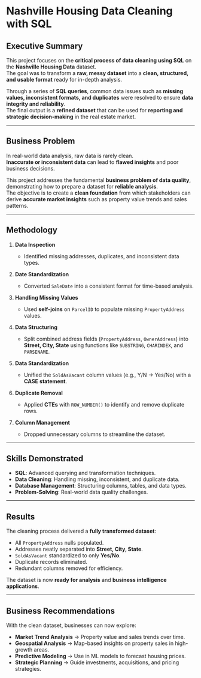 # Nashville Housing Data Cleaning with SQL


## Executive Summary
This project focuses on the **critical process of data cleaning using SQL** on the **Nashville Housing Data** dataset.  
The goal was to transform a **raw, messy dataset** into a **clean, structured, and usable format** ready for in-depth analysis.  

Through a series of **SQL queries**, common data issues such as **missing values, inconsistent formats, and duplicates** were resolved to ensure **data integrity and reliability**.  
The final output is a **refined dataset** that can be used for **reporting and strategic decision-making** in the real estate market.

---

## Business Problem
In real-world data analysis, raw data is rarely clean.  
**Inaccurate or inconsistent data** can lead to **flawed insights** and poor business decisions.  

This project addresses the fundamental **business problem of data quality**, demonstrating how to prepare a dataset for **reliable analysis**.  
The objective is to create a **clean foundation** from which stakeholders can derive **accurate market insights** such as property value trends and sales patterns.

---

## Methodology
1. **Data Inspection**  
   - Identified missing addresses, duplicates, and inconsistent data types.  

2. **Date Standardization**  
   - Converted `SaleDate` into a consistent format for time-based analysis.  

3. **Handling Missing Values**  
   - Used **self-joins** on `ParcelID` to populate missing `PropertyAddress` values.  

4. **Data Structuring**  
   - Split combined address fields (`PropertyAddress`, `OwnerAddress`) into **Street, City, State** using functions like `SUBSTRING`, `CHARINDEX`, and `PARSENAME`.  

5. **Data Standardization**  
   - Unified the `SoldAsVacant` column values (e.g., Y/N → Yes/No) with a **CASE statement**.  

6. **Duplicate Removal**  
   - Applied **CTEs** with `ROW_NUMBER()` to identify and remove duplicate rows.  

7. **Column Management**  
   - Dropped unnecessary columns to streamline the dataset.  

---

## Skills Demonstrated
- **SQL**: Advanced querying and transformation techniques.  
- **Data Cleaning**: Handling missing, inconsistent, and duplicate data.  
- **Database Management**: Structuring columns, tables, and data types.  
- **Problem-Solving**: Real-world data quality challenges.  

---

## Results
The cleaning process delivered a **fully transformed dataset**:  
- All `PropertyAddress` nulls populated.  
- Addresses neatly separated into **Street, City, State**.  
- `SoldAsVacant` standardized to only **Yes/No**.  
- Duplicate records eliminated.  
- Redundant columns removed for efficiency.  

The dataset is now **ready for analysis** and **business intelligence applications**.  

---

## Business Recommendations
With the clean dataset, businesses can now explore:  
- **Market Trend Analysis** → Property value and sales trends over time.  
- **Geospatial Analysis** → Map-based insights on property sales in high-growth areas.  
- **Predictive Modeling** → Use in ML models to forecast housing prices.  
- **Strategic Planning** → Guide investments, acquisitions, and pricing strategies.
